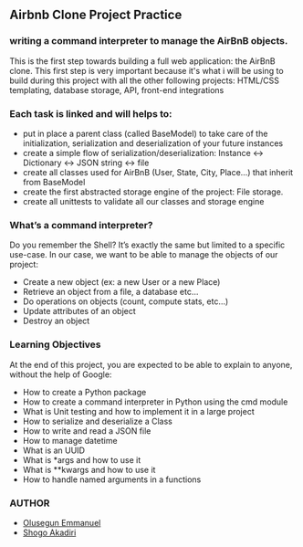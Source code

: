 ## Airbnb Clone Project Practice

### writing a command interpreter to manage the AirBnB objects.

This is the first step towards building a full web application: the AirBnB clone. This first step is very important because it's what i will be using to build during this project with all the other following projects: HTML/CSS templating, database storage, API, front-end integrations


### Each task is linked and will helps to:

- put in place a parent class (called BaseModel) to take care of the initialization, serialization and deserialization of your future instances
- create a simple flow of serialization/deserialization: Instance <-> Dictionary <-> JSON string <-> file
- create all classes used for AirBnB (User, State, City, Place…) that inherit from BaseModel
- create the first abstracted storage engine of the project: File storage.
- create all unittests to validate all our classes and storage engine

### What’s a command interpreter?
Do you remember the Shell? It’s exactly the same but limited to a specific use-case. In our case, we want to be able to manage the objects of our project:

- Create a new object (ex: a new User or a new Place)
- Retrieve an object from a file, a database etc…
- Do operations on objects (count, compute stats, etc…)
- Update attributes of an object
- Destroy an object




### Learning Objectives
At the end of this project, you are expected to be able to explain to anyone, without the help of Google:

- How to create a Python package
- How to create a command interpreter in Python using the cmd module
- What is Unit testing and how to implement it in a large project
- How to serialize and deserialize a Class
- How to write and read a JSON file
- How to manage datetime
- What is an UUID
- What is *args and how to use it
- What is **kwargs and how to use it
- How to handle named arguments in a functions


### AUTHOR
- [Olusegun Emmanuel](https://github.com/CodewithSegNet)
- [Shogo Akadiri](https://github.com/ShogoMark)


